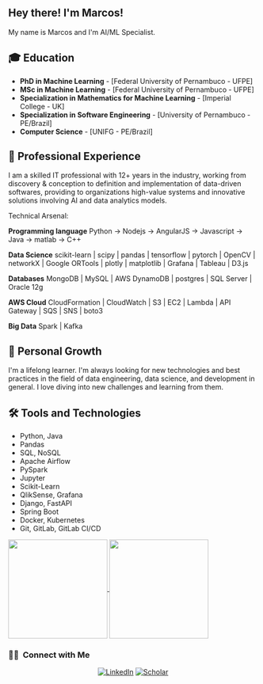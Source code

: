 <h2> Hey there! I'm Marcos!</h2>

My name is Marcos and I'm AI/ML Specialist.

## 🎓 Education
- **PhD in Machine Learning** - [Federal University of Pernambuco - UFPE]
- **MSc in Machine Learning** - [Federal University of Pernambuco - UFPE]
- **Specialization in Mathematics for Machine Learning** - [Imperial College - UK]
- **Specialization in Software Engineering** - [University of Pernambuco - PE/Brazil]
- **Computer Science** - [UNIFG - PE/Brazil]

## 💼 Professional Experience
I am a skilled IT professional with 12+ years in the industry, working from discovery & conception to definition and implementation of data-driven softwares, providing to organizations high-value systems and innovative solutions involving AI and data analytics models.

Technical Arsenal:

**Programming language**
Python -> Nodejs -> AngularJS -> Javascript -> Java -> matlab -> C++ 

**Data Science**
scikit-learn | scipy | pandas | tensorflow | pytorch | OpenCV | networkX | Google ORTools | plotly | matplotlib | Grafana | Tableau | D3.js

**Databases**
MongoDB | MySQL | AWS DynamoDB | postgres | SQL Server | Oracle 12g

**AWS Cloud**
CloudFormation | CloudWatch | S3 | EC2 | Lambda | API Gateway | SQS | SNS | boto3 

**Big Data**
Spark | Kafka

## 🌱 Personal Growth
I'm a lifelong learner. I'm always looking for new technologies and best practices in the field of data engineering, data science, and development in general. I love diving into new challenges and learning from them.

## 🛠 Tools and Technologies
- Python, Java
- Pandas
- SQL, NoSQL
- Apache Airflow
- PySpark
- Jupyter
- Scikit-Learn
- QlikSense, Grafana
- Django, FastAPI
- Spring Boot
- Docker, Kubernetes
- Git, GitLab, GitLab CI/CD

<a href="https://github.com/anuraghazra/github-readme-stats">
  <img height=200 align="center" src="https://github-readme-stats.vercel.app/api?username=marcosd3souza" />
</a>
<a href="https://github.com/anuraghazra/convoychat">
  <img height=200 align="center" src="https://github-readme-stats.vercel.app/api/top-langs?username=marcosd3souza&layout=compact&langs_count=8&card_width=320" />
</a>

<h3> 🤝🏻 &nbsp;Connect with Me </h3>

<p align="center">
<a href="https://www.linkedin.com/in/marcos-de-souza-msc-893758aa//"><img alt="LinkedIn" src="https://img.shields.io/badge/LinkedIn-Victor%20Outtes-blue?style=flat-square&logo=linkedin"></a>
<a href="https://scholar.google.com/citations?user=ZgCBICcAAAAJ&hl=pt-BR"><img alt="Scholar" src="https://w7.pngwing.com/pngs/922/949/png-transparent-google-scholar-doctor-of-philosophy-university-google-logo-google-logo-university-google-logo.png"></a>
</p>
